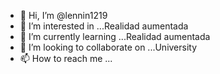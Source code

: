 - 👋 Hi, I’m @lennin1219
- 👀 I’m interested in ...Realidad aumentada
- 🌱 I’m currently learning ...Realidad aumentada
- 💞️ I’m looking to collaborate on ...University
- 📫 How to reach me ...

<!---
lennin1219/lennin1219 is a ✨ special ✨ repository because its `README.md` (this file) appears on your GitHub profile.
You can click the Preview link to take a look at your changes.
--->
